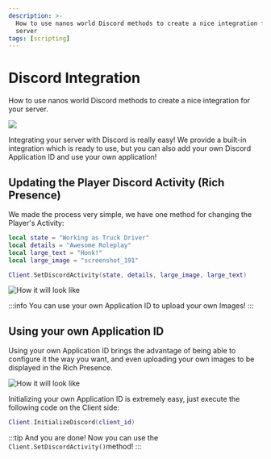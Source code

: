 ```yaml
---
description: >-
  How to use nanos world Discord methods to create a nice integration for your
  server
tags: [scripting]
---
```


# Discord Integration

How to use nanos world Discord methods to create a nice integration for your server.

![](/img/docs/discord.jpg)

Integrating your server with Discord is really easy! We provide a built-in integration which is ready to use, but you can also add your own Discord Application ID and use your own application!

## Updating the Player Discord Activity \(Rich Presence\)

We made the process very simple, we have one method for changing the Player's Activity:

```lua title="Client/Index.lua"
local state = "Working as Truck Driver"
local details = "Awesome Roleplay"
local large_text = "Honk!"
local large_image = "screenshot_191"

Client.SetDiscordActivity(state, details, large_image, large_text)
```

![How it will look like](/img/docs/discord-integration-01.jpg)

:::info
You can use your own Application ID to upload your own Images!
:::

## Using your own Application ID

Using your own Application ID brings the advantage of being able to configure it the way you want, and even uploading your own images to be displayed in the Rich Presence.

![How it will look like](/img/docs/discord-integration-02.jpg)

Initializing your own Application ID is extremely easy, just execute the following code on the Client side:

```lua title="Client/Index.lua"
Client.InitializeDiscord(client_id)
```

:::tip
And you are done! Now you can use the `Client.SetDiscordActivity()`method!
:::
